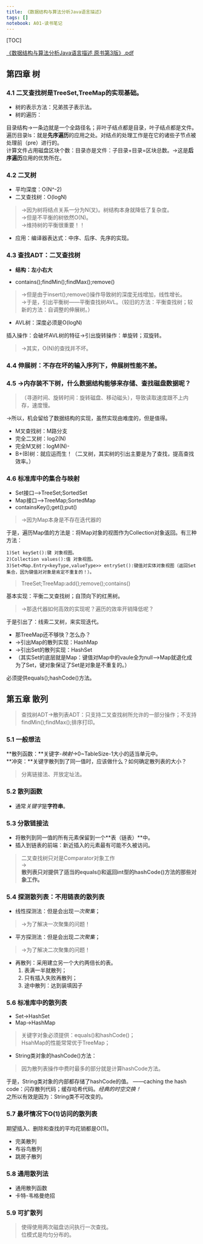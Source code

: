 ```yaml
---
title: 《数据结构与算法分析Java语言描述》
tags: []
notebook: A01-读书笔记
---
```

[TOC]

[《数据结构与算法分析Java语言描述 原书第3版》.pdf](evernote:///view/7665708/s44/f873968c-71e2-4807-b859-deba3cd2adc1/f873968c-71e2-4807-b859-deba3cd2adc1/)

## 第四章 树

### 4.1 二叉查找树是TreeSet,TreeMap的实现基础。

  * 树的表示方法：兄弟孩子表示法。
  * 树的遍历：

目录结构->一条边就是一个全路径名；非叶子结点都是目录，叶子结点都是文件。  
遍历目录ls：就是**先序遍历**的应用之处。对结点的处理工作是在它的诸些子节点被处理前（pre）进行的。  
计算文件占用磁盘区块个数：目录亦是文件：子目录+目录=区块总数。->这是**后序遍历**应用的优势所在。

### 4.2 二叉树

  * 平均深度：O(N^-2)
  * 二叉查找树：O(logN)  
>->因为树将结点关系一分为N(叉)。树结构本身就降低了复杂度。  
>->但是不平衡的树依然O(N)。  
>->维持树的平衡很重要！！
  * 应用：编译器表达式：中序、后序、先序的实现。

### 4.3 查找ADT：二叉查找树

  * **结构：左小右大**

  * contains();findMin();findMax();remove()

>->但是由于insert();remove()操作导致树的深度无线增加，线性增长。  
>->于是，引出平衡树——平衡查找树AVL。（较旧的方法：平衡查找树；较新的方法：自调整的伸展树。）

* AVL树：深度必须是O(logN)

插入操作：会破坏AVL树的特征->引出旋转操作：单旋转；双旋转。

>->其实，O(N)的查找并不坏。

### 4.4 伸展树：不存在坏的输入序列下，伸展树性能不差。

### 4.5 ->内存装不下树，什么数据结构能够来存储、查找磁盘数据呢？

> （寻道时间、旋转时间：旋转磁盘、移动磁头），导致读取速度跟不上内存，速度慢。

->所以，机会留给了数据结构的实现，虽然实现由难度的，但是值得。

  * M叉查找树：M路分支
  * 完全二叉树：log2(N)
  * 完全M叉树：logM(N)-
  * B+(B)树：就应运而生！（二叉树，其实树的引出主要是为了查找，提高查找效率。）

### 4.6 **标准库中的集合与映射**

  * Set接口-->TreeSet;SortedSet
  * Map接口-->TreeMap;SortedMap
  * containsKey();get();put()  

>->因为Map本身是不存在迭代器的

于是，遍历Map值的方法是：将Map对象的视图作为Collection对象返回。有三种方法：
    
    
    1)Set keySet():键 对象视图。  
    2)Collection values():值 对象视图。  
    3)Set<Map.Entry<keyType,valueType>> entrySet():键值对实体对象视图（返回Set集合，因为键值对对象是肯定不重复的！）。
    

> TreeSet;TreeMap:add();remove();contains()

基本实现：平衡二叉查找树；自顶向下的红黑树。

>->那迭代器如何高效的实现呢？遍历的效率开销降低呢？

于是引出了：线索二叉树，来实现迭代。

  * 那TreeMap还不够快？怎么办？
  * ->引出Map的散列实现：HashMap
  * ->引出Set的散列实现：HashSet
  * （其实Set的底层就是Map：键值对Map中的vaule全为null—>Map就退化成为了Set，键对象保证了Set是对象是不重复的。）

必须提供equals();hashCode()方法。

## 第五章 散列

>查找树ADT->散列表ADT：只支持二叉查找树所允许的一部分操作；不支持findMin();findMax();排序打印。

### 5.1 一般想法

**散列函数：**关键字-*映射*->0~TableSize-1大小的适当单元中。  
**冲突：**关键字散列到了同一值时，应该做什么？如何确定散列表的大小？
>分离链接法、开放定址法。

### 5.2 散列函数

* 通常*关键字*是**字符串**。

### 5.3 分散链接法

* 将散列到同一值的所有元素保留到一个**表（链表）**中。  
* 插入到链表的前端：新近插入的元素最有可能不久被访问。

>二叉查找树只对是Comparator对象工作  
>->  
>**散列表只对提供了适当的equals()和返回int型的hashCode()方法的那些对象工作。**

### 5.4 探测散列表：不用链表的散列表

* 线性探测法：但是会出现*一次聚集*；

>->为了解决一次聚集的问题！
 
* 平方探测法：但是会出现*二次聚集*；

>->为了解决二次聚集的问题！

* 再散列：采用建立另一个大约两倍长的表。
    1. 表满一半就散列；
    2. 只有插入失败再散列；
    3. 途中散列：达到装填因子

### 5.6 标准库中的散列表

* Set->HashSet
* Map->HashMap

>关键字对象必须提供：equals()和hashCode()；  
>HsahMap的性能常常优于TreeMap；  

* String类对象的hashCode()方法：
> 因为散列表操作中费时最多的部分就是计算hashCode方法。  
 
于是，String类对象的内部都存储了hashCode的值。  ——caching the hash code：闪存散列代码；缓存哈希代码。*经典的时空交换！*  
之所以有效是因为：String类不可改变的。

### 5.7 最坏情况下O(1)访问的散列表

期望插入、删除和查找的平均花销都是O(1)。

* 完美散列
* 布谷鸟散列
* 跳房子散列

### 5.8 通用散列法

* 通用散列函数
* 卡特-韦格曼绝招

### 5.9 可扩散列

>使得使用两次磁盘访问执行一次查找。  
>位模式是均匀分布的。


